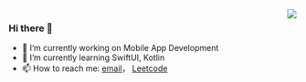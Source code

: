 <img align="right" src="https://github-readme-stats.vercel.app/api?username=AnYuan&show_icons=true&icon_color=CE1D2D&text_color=718096&bg_color=ffffff&hide_title=true" />

### Hi there 👋

- 🔭 I’m currently working on Mobile App Development
- 🌱 I’m currently learning SwiftUI, Kotlin
- 📫 How to reach me: [email](donganyuan1010@gmail.com)， [Leetcode](https://leetcode.com/anyuan/)
